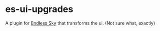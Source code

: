 # es-ui-upgrades
A plugin for [Endless Sky](https://github.com/endless-sky/endless-sky) that transforms the ui. (Not sure what, exactly)
